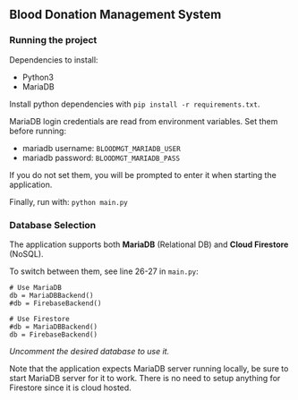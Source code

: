 ## Blood Donation Management System

### Running the project

Dependencies to install:
  * Python3
  * MariaDB

Install python dependencies with `pip install -r requirements.txt`.

MariaDB login credentials are read from environment variables.
Set them before running:

- mariadb username: `BLOODMGT_MARIADB_USER` 
- mariadb password: `BLOODMGT_MARIADB_PASS`

If you do not set them, you will be prompted to enter it when starting the application.

Finally, run with:
`python main.py`

### Database Selection

The application supports both **MariaDB** (Relational DB) and **Cloud Firestore** (NoSQL).

To switch between them, see line 26-27 in `main.py`:

```
# Use MariaDB
db = MariaDBBackend()
#db = FirebaseBackend()
```

```
# Use Firestore
#db = MariaDBBackend()
db = FirebaseBackend()
```

*Uncomment the desired database to use it.*

Note that the application expects MariaDB server running locally, be sure to start MariaDB server for it to work.
There is no need to setup anything for Firestore since it is cloud hosted.